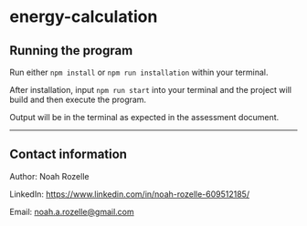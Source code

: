 # energy-calculation

## Running the program
Run either `npm install` or `npm run installation` within your terminal. 

After installation, input `npm run start` into your terminal and the project will build and then execute the program.

Output will be in the terminal as expected in the assessment document.

---

## Contact information
Author: Noah Rozelle

LinkedIn: https://www.linkedin.com/in/noah-rozelle-609512185/

Email: noah.a.rozelle@gmail.com